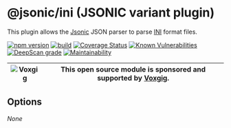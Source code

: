 # @jsonic/ini (JSONIC variant plugin)

This plugin allows the [Jsonic](https://jsonic.senecajs.org) JSON parser
to parse [INI](https://github.com/microsoft/node-ini-parser) format files.


[![npm version](https://img.shields.io/npm/v/@jsonic/ini.svg)](https://npmjs.com/package/@jsonic/ini)
[![build](https://github.com/jsonicjs/ini/actions/workflows/build.yml/badge.svg)](https://github.com/jsonicjs/ini/actions/workflows/build.yml)
[![Coverage Status](https://coveralls.io/repos/github/jsonicjs/ini/badge.svg?branch=main)](https://coveralls.io/github/jsonicjs/ini?branch=main)
[![Known Vulnerabilities](https://snyk.io/test/github/jsonicjs/ini/badge.svg)](https://snyk.io/test/github/jsonicjs/ini)
[![DeepScan grade](https://deepscan.io/api/teams/5016/projects/22466/branches/663906/badge/grade.svg)](https://deepscan.io/dashboard#view=project&tid=5016&pid=22466&bid=663906)
[![Maintainability](https://api.codeclimate.com/v1/badges/10e9bede600896c77ce8/maintainability)](https://codeclimate.com/github/jsonicjs/ini/maintainability)

| ![Voxgig](https://www.voxgig.com/res/img/vgt01r.png) | This open source module is sponsored and supported by [Voxgig](https://www.voxgig.com). |
| ---------------------------------------------------- | --------------------------------------------------------------------------------------- |



<!--START:options-->
## Options
_None_
<!--END:options-->












